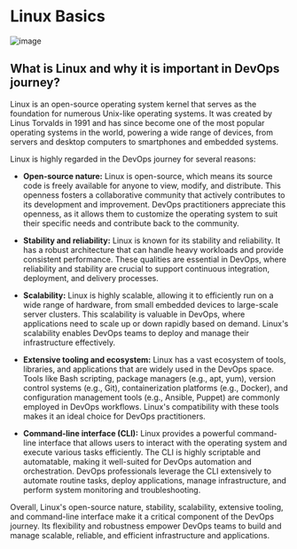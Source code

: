 # Linux Basics

![image](https://github.com/chandankumar994/DevOps-Mastery/assets/15160387/f95b192c-0e23-4a3e-9b02-f7de28d756aa)


## What is Linux and why it is important in DevOps journey?
Linux is an open-source operating system kernel that serves as the foundation for numerous Unix-like operating systems. It was created by Linus Torvalds in 1991 and has since become one of the most popular operating systems in the world, powering a wide range of devices, from servers and desktop computers to smartphones and embedded systems.

Linux is highly regarded in the DevOps journey for several reasons:

* <B>Open-source nature:</B> Linux is open-source, which means its source code is freely available for anyone to view, modify, and distribute. This openness fosters a collaborative community that actively contributes to its development and improvement. DevOps practitioners appreciate this openness, as it allows them to customize the operating system to suit their specific needs and contribute back to the community.

* <B>Stability and reliability:</B> Linux is known for its stability and reliability. It has a robust architecture that can handle heavy workloads and provide consistent performance. These qualities are essential in DevOps, where reliability and stability are crucial to support continuous integration, deployment, and delivery processes.

* <B>Scalability:</B> Linux is highly scalable, allowing it to efficiently run on a wide range of hardware, from small embedded devices to large-scale server clusters. This scalability is valuable in DevOps, where applications need to scale up or down rapidly based on demand. Linux's scalability enables DevOps teams to deploy and manage their infrastructure effectively.

* <B>Extensive tooling and ecosystem:</B> Linux has a vast ecosystem of tools, libraries, and applications that are widely used in the DevOps space. Tools like Bash scripting, package managers (e.g., apt, yum), version control systems (e.g., Git), containerization platforms (e.g., Docker), and configuration management tools (e.g., Ansible, Puppet) are commonly employed in DevOps workflows. Linux's compatibility with these tools makes it an ideal choice for DevOps practitioners.

* <B>Command-line interface (CLI):</B> Linux provides a powerful command-line interface that allows users to interact with the operating system and execute various tasks efficiently. The CLI is highly scriptable and automatable, making it well-suited for DevOps automation and orchestration. DevOps professionals leverage the CLI extensively to automate routine tasks, deploy applications, manage infrastructure, and perform system monitoring and troubleshooting.

Overall, Linux's open-source nature, stability, scalability, extensive tooling, and command-line interface make it a critical component of the DevOps journey. Its flexibility and robustness empower DevOps teams to build and manage scalable, reliable, and efficient infrastructure and applications.

